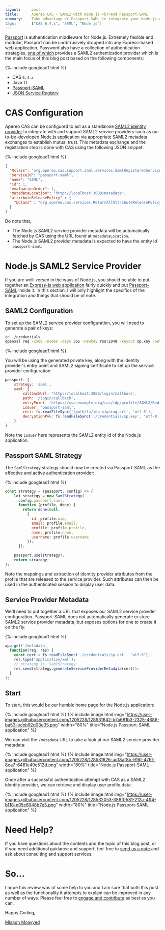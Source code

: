 ```yaml
---
layout:     post
title:      Apereo CAS - SAML2 with Node.js <br>and Passport-SAML
summary:    Take advantage of Passport-SAML to integrate your Node.js application with a SAML2 identity provider for authentication.
tags:       ["CAS 6.4.x", "SAML", "Node.js"]
---
```


[Passport](http://www.passportjs.org/) is authentication middleware for Node.js. Extremely flexible and modular, Passport can be unobtrusively dropped into any Express-based web application. Password also have a collection of authentication strategies, [one of which](http://www.passportjs.org/packages/passport-saml/) provides a SAML2 authentication provider which is the main focus of this blog post based on the following components:

{% include googlead1.html  %}

- CAS `6.4.x`
- Java `11`
- [Passport-SAML](http://www.passportjs.org/packages/passport-saml/)
- [JSON Service Registry](https://apereo.github.io/cas/6.4.x/services/JSON-Service-Management.html)

# CAS Configuration

Apereo CAS can be configured to act as a standalone [SAML2 identity provider](https://apereo.github.io/cas/6.4.x/authentication/Configuring-SAML2-Authentication.html) to integrate with and support SAML2 service providers such as our to-be-developed Node.js application via appropriate SAML2 metadata exchanges to establish mutual trust. This metadata exchange and the registration step is done with CAS using the following JSON snippet:

{% include googlead1.html  %}

```json
{
  "@class": "org.apereo.cas.support.saml.services.SamlRegisteredService",
  "serviceId": "passport-saml",
  "name": "SAML",
  "id": 1,
  "evaluationOrder": 1,
  "metadataLocation": "http://localhost:3000/metadata",
  "attributeReleasePolicy" : {
    "@class" : "org.apereo.cas.services.ReturnAllAttributeReleasePolicy"
  }
}
```

Do note that,

- The Node.js SAML2 service provider metadata will be automatically fetched by CAS using the URL found at `metadataLocation`.
- The Node.js SAML2 provider metadata is expected to have the entity id `passport-saml`.

# Node.js SAML2 Service Provider

If you are well-versed in the ways of Node.js, you should be able to put together an [Express-js web application](https://expressjs.com/) fairly quickly and put [Passport-SAML](http://www.passportjs.org/packages/passport-saml/) inside it. In this section, I will only highlight the specifics of the integration and things that should be of note. 

## SAML2 Configuration

To set up the SAML2 service provider configuration, you will need to generate a pair of keys:

```bash
cd ./credentials
openssl req -x509 -nodes -days 365 -newkey rsa:2048 -keyout sp.key -out sp.crt
```

{% include googlead1.html  %}

You will be using the generated private key, along with the identity provider's entry point and SAML2 signing certificate to set up the service provider configuration:

```js
passport: {
    strategy: 'saml',
    saml: {
        callbackUrl: 'http://localhost:3000/login/callback',
        path: '/login/callback',
        entryPoint: 'https://sso.example.org/cas/idp/profile/SAML2/Redirect/SSO',
        issuer: 'passport-saml',
        cert: fs.readFileSync('/path/to/idp-signing.crt', 'utf-8'),
        decryptionPvk: fs.readFileSync('./credentials/sp.key', 'utf-8'),
    }
}
```

Note the `issuer` here represents the SAML2 entity id of the Node.js application.

## Passport SAML Strategy
 
The `SamlStrategy` strategy should now be created via Passport-SAML as the effective and active authentication provider: 

{% include googlead1.html  %}

```js
const strategy = (passport, config) => {  
    let strategy = new SamlStrategy(
      config.passport.saml,
      function (profile, done) {
        return done(null,
          {
            id: profile.uid,
            email: profile.email,
            profile: profile.profile,
            name: profile.name,
            username: profile.username
          });
      });
  
    passport.use(strategy);
    return strategy;
};
```

Note the mappings and extraction of identity provider attributes from the profile that are released to the service provider. Such attributes can then be used in the authenticated session to display user data.

## Service Provider Metadata

We'll need to put together a URL that exposes our SAML2 service provider configuration. Passport-SAML does not automatically generate or store SAML2 service provider metadata, but exposes options for one to create it on the fly:

{% include googlead1.html  %}

```js
app.get('/metadata',
  function(req, res) {
    const cert = fs.readFileSync('./credentials/sp.crt', 'utf-8');
    res.type('application/xml');
    // strategy is `SamlStrategy`
    res.send(strategy.generateServiceProviderMetadata(cert));
  }
);
```

## Start

To start, this would be our humble home page for the Node.js application:

{% include googlead1.html  %}
{% include image.html img="https://user-images.githubusercontent.com/1205228/128531842-b7a681b3-2325-4686-ba53-bcbb92d03e35.png" 
width="80%" title="Node.js Passport-SAML application" %}

We can visit the `/metadata` URL to take a look at our SAML2 service provider metadata:

{% include googlead1.html  %}
{% include image.html img="https://user-images.githubusercontent.com/1205228/128531926-adf8af8b-916f-476f-8ea7-6481e49e512d.png" 
width="80%" title="Node.js Passport-SAML application" %}

Once after a successful authentication attempt with CAS as a SAML2 identity provider, we can retrieve and display user profile data:

{% include googlead1.html  %}
{% include image.html img="https://user-images.githubusercontent.com/1205228/128532053-386f0581-212a-4ff4-b118-e05c6048b7e3.png" 
width="80%" title="Node.js Passport-SAML application" %}

# Need Help?

If you have questions about the contents and the topic of this blog post, or if you need additional guidance and support, feel free to [send us a note ](/#contact-section-header) and ask about consulting and support services.

# So...

I hope this review was of some help to you and I am sure that both this post as well as the functionality it attempts to explain can be improved in any number of ways. Please feel free to [engage and contribute][contribguide] as best as you can.

Happy Coding,

[Misagh Moayyed](https://fawnoos.com)

[contribguide]: https://apereo.github.io/cas/developer/Contributor-Guidelines.html